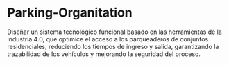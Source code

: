 # Parking-Organitation
Diseñar un sistema tecnológico funcional basado en las herramientas de la industria 4.0, que optimice el acceso a los parqueaderos de conjuntos residenciales, reduciendo los tiempos de ingreso y salida, garantizando la trazabilidad de los vehículos y mejorando la seguridad del proceso.
